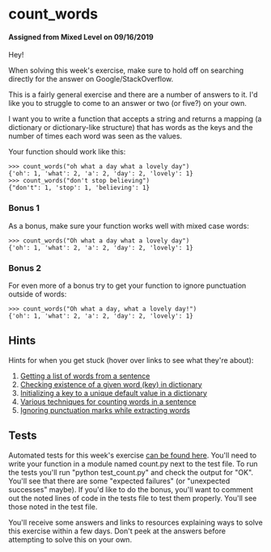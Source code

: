 # count_words
#### Assigned from Mixed Level on 09/16/2019
Hey!

When solving this week's exercise, make sure to hold off on searching directly for the answer on Google/StackOverflow.

This is a fairly general exercise and there are a number of answers to it. I'd like you to struggle to come to an answer or two (or five?) on your own.

I want you to write a function that accepts a string and returns a mapping (a dictionary or dictionary-like structure) that has words as the keys and the number of times each word was seen as the values.

Your function should work like this:
```
>>> count_words("oh what a day what a lovely day")
{'oh': 1, 'what': 2, 'a': 2, 'day': 2, 'lovely': 1}
>>> count_words("don't stop believing")
{"don't": 1, 'stop': 1, 'believing': 1}
```
### Bonus 1

As a bonus, make sure your function works well with mixed case words:
```
>>> count_words("Oh what a day what a lovely day")
{'oh': 1, 'what': 2, 'a': 2, 'day': 2, 'lovely': 1}
```
### Bonus 2

For even more of a bonus try to get your function to ignore punctuation outside of words:
```
>>> count_words("Oh what a day, what a lovely day!")
{'oh': 1, 'what': 2, 'a': 2, 'day': 2, 'lovely': 1}
```
## Hints

Hints for when you get stuck (hover over links to see what they're about):

1. [Getting a list of words from a sentence](https://stackoverflow.com/a/13734966/2633215)
2. [Checking existence of a given word (key) in dictionary](https://docs.python.org/3/tutorial/datastructures.html#dictionaries)
3. [Initializing a key to a unique default value in a dictionary](https://stackoverflow.com/a/9359011/2633215/)
4. [Various techniques for counting words in a sentence](https://treyhunner.com/2015/11/counting-things-in-python/)
5. [Ignoring punctuation marks while extracting words](https://stackoverflow.com/a/37543765/2633215)

## Tests

Automated tests for this week's exercise [can be found here](https://www.pythonmorsels.com/exercises/9af6665915964ee7ba19fe3d762d9ca8/tests/). You'll need to write your function in a module named count.py next to the test file. To run the tests you'll run "python test_count.py" and check the output for "OK". You'll see that there are some "expected failures" (or "unexpected successes" maybe). If you'd like to do the bonus, you'll want to comment out the noted lines of code in the tests file to test them properly. You'll see those noted in the test file.

You'll receive some answers and links to resources explaining ways to solve this exercise within a few days. Don't peek at the answers before attempting to solve this on your own.
